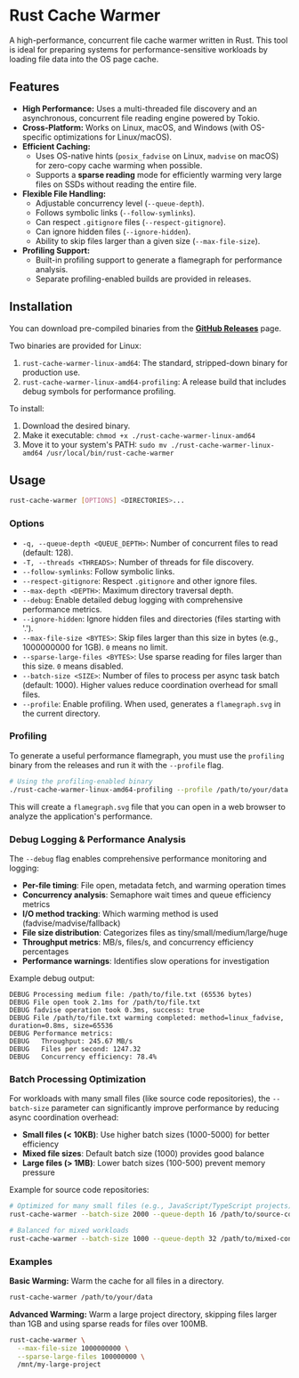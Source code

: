 # Rust Cache Warmer

A high-performance, concurrent file cache warmer written in Rust. This tool is ideal for preparing systems for performance-sensitive workloads by loading file data into the OS page cache.

## Features

-   **High Performance:** Uses a multi-threaded file discovery and an asynchronous, concurrent file reading engine powered by Tokio.
-   **Cross-Platform:** Works on Linux, macOS, and Windows (with OS-specific optimizations for Linux/macOS).
-   **Efficient Caching:**
    -   Uses OS-native hints (`posix_fadvise` on Linux, `madvise` on macOS) for zero-copy cache warming when possible.
    -   Supports a **sparse reading** mode for efficiently warming very large files on SSDs without reading the entire file.
-   **Flexible File Handling:**
    -   Adjustable concurrency level (`--queue-depth`).
    -   Follows symbolic links (`--follow-symlinks`).
    -   Can respect `.gitignore` files (`--respect-gitignore`).
    -   Can ignore hidden files (`--ignore-hidden`).
    -   Ability to skip files larger than a given size (`--max-file-size`).
-   **Profiling Support:**
    -   Built-in profiling support to generate a flamegraph for performance analysis.
    -   Separate profiling-enabled builds are provided in releases.

## Installation

You can download pre-compiled binaries from the [**GitHub Releases**](https://github.com/pastelsky/ebs-folder-warmer/releases) page.

Two binaries are provided for Linux:
1.  `rust-cache-warmer-linux-amd64`: The standard, stripped-down binary for production use.
2.  `rust-cache-warmer-linux-amd64-profiling`: A release build that includes debug symbols for performance profiling.

To install:
1.  Download the desired binary.
2.  Make it executable: `chmod +x ./rust-cache-warmer-linux-amd64`
3.  Move it to your system's PATH: `sudo mv ./rust-cache-warmer-linux-amd64 /usr/local/bin/rust-cache-warmer`

## Usage

```sh
rust-cache-warmer [OPTIONS] <DIRECTORIES>...
```

### Options

-   `-q, --queue-depth <QUEUE_DEPTH>`: Number of concurrent files to read (default: 128).
-   `-T, --threads <THREADS>`: Number of threads for file discovery.
-   `--follow-symlinks`: Follow symbolic links.
-   `--respect-gitignore`: Respect `.gitignore` and other ignore files.
-   `--max-depth <DEPTH>`: Maximum directory traversal depth.
-   `--debug`: Enable detailed debug logging with comprehensive performance metrics.
-   `--ignore-hidden`: Ignore hidden files and directories (files starting with '.').
-   `--max-file-size <BYTES>`: Skip files larger than this size in bytes (e.g., 1000000000 for 1GB). `0` means no limit.
-   `--sparse-large-files <BYTES>`: Use sparse reading for files larger than this size. `0` means disabled.
-   `--batch-size <SIZE>`: Number of files to process per async task batch (default: 1000). Higher values reduce coordination overhead for small files.
-   `--profile`: Enable profiling. When used, generates a `flamegraph.svg` in the current directory.

### Profiling

To generate a useful performance flamegraph, you must use the `profiling` binary from the releases and run it with the `--profile` flag.

```sh
# Using the profiling-enabled binary
./rust-cache-warmer-linux-amd64-profiling --profile /path/to/your/data
```
This will create a `flamegraph.svg` file that you can open in a web browser to analyze the application's performance.

### Debug Logging & Performance Analysis

The `--debug` flag enables comprehensive performance monitoring and logging:

- **Per-file timing**: File open, metadata fetch, and warming operation times
- **Concurrency analysis**: Semaphore wait times and queue efficiency metrics
- **I/O method tracking**: Which warming method is used (fadvise/madvise/fallback)
- **File size distribution**: Categorizes files as tiny/small/medium/large/huge
- **Throughput metrics**: MB/s, files/s, and concurrency efficiency percentages
- **Performance warnings**: Identifies slow operations for investigation

Example debug output:
```
DEBUG Processing medium file: /path/to/file.txt (65536 bytes)
DEBUG File open took 2.1ms for /path/to/file.txt
DEBUG fadvise operation took 0.3ms, success: true
DEBUG File /path/to/file.txt warming completed: method=linux_fadvise, duration=0.8ms, size=65536
DEBUG Performance metrics:
DEBUG   Throughput: 245.67 MB/s
DEBUG   Files per second: 1247.32
DEBUG   Concurrency efficiency: 78.4%
```

### Batch Processing Optimization

For workloads with many small files (like source code repositories), the `--batch-size` parameter can significantly improve performance by reducing async coordination overhead:

- **Small files (< 10KB)**: Use higher batch sizes (1000-5000) for better efficiency
- **Mixed file sizes**: Default batch size (1000) provides good balance
- **Large files (> 1MB)**: Lower batch sizes (100-500) prevent memory pressure

Example for source code repositories:
```sh
# Optimized for many small files (e.g., JavaScript/TypeScript projects)
rust-cache-warmer --batch-size 2000 --queue-depth 16 /path/to/source-code

# Balanced for mixed workloads
rust-cache-warmer --batch-size 1000 --queue-depth 32 /path/to/mixed-content
```

### Examples

**Basic Warming:**
Warm the cache for all files in a directory.
```sh
rust-cache-warmer /path/to/your/data
```

**Advanced Warming:**
Warm a large project directory, skipping files larger than 1GB and using sparse reads for files over 100MB.
```sh
rust-cache-warmer \
  --max-file-size 1000000000 \
  --sparse-large-files 100000000 \
  /mnt/my-large-project
``` 